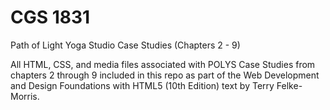 # CGS 1831
Path of Light Yoga Studio Case Studies (Chapters 2 - 9)

All HTML, CSS, and media files associated with POLYS Case Studies from chapters 2 through 9 included in this repo as part of the Web Development and Design Foundations with HTML5 (10th Edition) text by Terry Felke-Morris.
